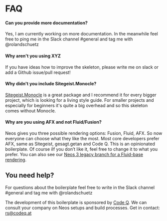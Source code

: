 # FAQ

#### Can you provide more documentation?

Yes, I am currently working on more documentation. In the meanwhile feel free to ping me in the Slack channel #general and tag me with @rolandschuetz

#### Why aren't you using XYZ

If you have ideas how to improve the skeleton, please write me on slack or add a Github issue/pull request!

#### Why didn't you include Sitegeist.Monocle?

[Sitegeist.Monocle](https://github.com/sitegeist/Sitegeist.Monocle) is a great package and I recommend it for every bigger project, which is looking for a living style guide. For smaller projects and especially for beginners it's quite a big overhead and so this skeleton comes without Monocle.

#### Why are you using AFX and not Fluid/Fusion?

Neos gives you three possible rendering options: Fusion, Fluid, AFX. So now everyone can choose what they like the most.
Most core developers prefer AFX, same as Sitegeist, gesagt.getan and Code Q. This is an opinionated boilerplate. Of course iIf you don’t like it, feel free to change it to what you prefer. You can also see our [Neos 3 legacy branch for a Fluid-base rendering](https://github.com/code-q-web-factory/Neos-Skeleton/tree/neos-3-fluid).

## You need help?

For questions about the boilerplate feel free to write in the Slack channel #general and tag me with @rolandschuetz

The development of this boilerplate is sponsored by [Code Q](https://codeq.at/de/kontakt). We can consult your company on Neos setups and build processes. Get in contact: rs@codeq.at
